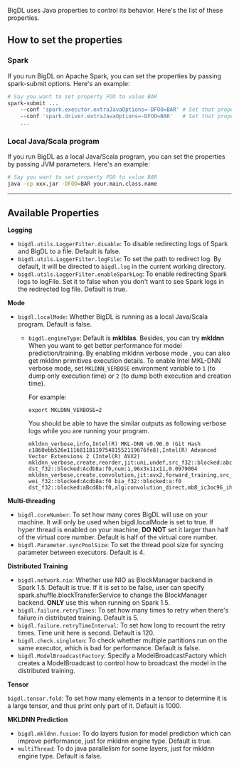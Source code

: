 BigDL uses Java properties to control its behavior. Here's the list of
these properties.

## **How to set the properties**

### **Spark**
If you run BigDL on Apache Spark, you can set the properties by passing
spark-submit options. Here's an example:
```bash
# Say you want to set property FOO to value BAR
spark-submit ...
    --conf 'spark.executor.extraJavaOptions=-DFOO=BAR' # Set that property for executor process
    --conf 'spark.driver.extraJavaOptions=-DFOO=BAR'   # Set that property for driver process
    ...
```

### **Local Java/Scala program**
If you run BigDL as a local Java/Scala program, you can set the properties
by passing JVM parameters. Here's an example:
```bash
# Say you want to set property FOO to value BAR
java -cp xxx.jar -DFOO=BAR your.main.class.name
```

---
## **Available Properties**

**Logging**

- `bigdl.utils.LoggerFilter.disable`: To disable redirecting logs of Spark and BigDL to a file. Default is false.
- `bigdl.utils.LoggerFilter.logFile`: To set the path to redirect log. By default, it will be directed to `bigdl.log` in the current working directory.
- `bigdl.utils.LoggerFilter.enableSparkLog`: To enable redirecting Spark logs to logFile. Set it to false when you don't want to see Spark logs in the redirected log file. Default is true.

**Mode**

- `bigdl.localMode`: Whether BigDL is running as a local Java/Scala program. Default is false.

  - `bigdl.engineType`: Default is **mklblas**. Besides, you can try **mkldnn** When you want to get better performance for model prediction/training. By enabling mkldnn verbose mode , you can also get mkldnn primitives execution details. To enable Intel MKL-DNN verbose mode, set `MKLDNN_VERBOSE` environment variable to `1` (to dump only execution time) or `2` (to dump both execution and creation time). 

    For example: 

    ```
    export MKLDNN_VERBOSE=2
    ```

    You should be able to have the similar outputs as following verbose logs while you are running your program.

    ```
    mkldnn_verbose,info,Intel(R) MKL-DNN v0.90.0 (Git Hash c1860ebb526e1116811811975481552119676fe8),Intel(R) Advanced Vector Extensions 2 (Intel(R) AVX2)
    mkldnn_verbose,create,reorder,jit:uni,undef,src_f32::blocked:abcd:f0 dst_f32::blocked:Acdb8a:f0,num:1,96x3x11x11,0.0979004
    mkldnn_verbose,create,convolution,jit:avx2,forward_training,src_f32::blocked:abcd:f0 wei_f32::blocked:Acdb8a:f0 bia_f32::blocked:a:f0 dst_f32::blocked:aBcd8b:f0,alg:convolution_direct,mb8_ic3oc96_ih227oh55kh11sh4dh0ph0_iw227ow55kw11sw4dw0pw0,0.0449219
    ```

    

**Multi-threading**

- `bigdl.coreNumber`: To set how many cores BigDL will use on your machine. It will only be used when bigdl.localMode is set to true. If hyper thread is enabled on your machine, __DO NOT__ set it larger than half of the virtual core number. Default is half of the virtual core number.
- `bigdl.Parameter.syncPoolSize`: To set the thread pool size for syncing parameter between executors. Default is 4.

**Distributed Training**

- `bigdl.network.nio`: Whether use NIO as BlockManager backend in Spark 1.5. Default is true. If it is set to be false, user can specify spark.shuffle.blockTransferService to change the BlockManager backend. __ONLY__ use this when running on Spark 1.5.
- `bigdl.failure.retryTimes`: To set how many times to retry when there's failure in distributed training. Default is 5.
- `bigdl.failure.retryTimeInterval`: To set how long to recount the retry times. Time unit here is second. Default is 120.
- `bigdl.check.singleton`: To check whether multiple partitions run on the same executor, which is bad for performance. Default is false.
- `bigdl.ModelBroadcastFactory`: Specify a ModelBroadcastFactory which creates a ModelBroadcast to control how to broadcast the model in the distributed training.

**Tensor**

 `bigdl.tensor.fold`: To set how many elements in a tensor to determine it is a large tensor, and thus print only part of it. Default is 1000.

**MKLDNN Prediction**
- `bigdl.mkldnn.fusion`: To do layers fusion for model prediction which can improve performance, just for mkldnn engine type. Default is true.
- `multiThread`: To do java parallelism for some layers, just for mkldnn engine type. Default is false.
